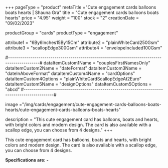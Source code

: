 +++
pageType = "product"
metaTitle ="Cute engagement cards balloons boats hearts | Shauna Gra"
title = "Cute engagement cards balloons boats hearts"
price = "4.95"
weight = "100"
stock = "2"
creationDate = "09/02/2023"

productGroup = "cards"
productType = "engagement"

attribute1 = "6By6Inches15By15Cm" 
attribute2 = "plainWhiteCard250Gsm" 
attribute3 = "scallopEdge300Gsm" 
attribute4 = "envelopeIncluded100Gsm"

#---------------------------------------------------------------------------------------------#
dataItemCustom1Name = "couplesFirstNamesOnly"
dataItemCustom2Name = "dateFormat"
dataItemCustom3Name = "dateInAboveFormat"
dataItemCustom4Name = "cardOptions"
dataItemCustom4Options = "plainWhiteCardScallopEdgeAt2Euro"
dataItemCustom5Name = "designOptions"
dataItemCustom5Options = "abcd"
#---------------------------------------------------------------------------------------------#
 
image ="/img/cards/engagement/cute-engagement-cards-balloons-boats-hearts/cute-engagement-cards-balloons-boats-hearts"
 
description = "This cute engagement card has balloons, boats and hearts, with bright colors and modern design. The card is also available with a scallop edge, you can choose from 4 designs."
+++

This cute engagement card has balloons, boats and hearts, with bright colors and modern design. The card is also available with a scallop edge, you can choose from 4 designs.

**Specifications are: -**
